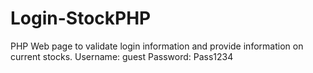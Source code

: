 # Login-StockPHP
PHP Web page to validate login information and provide information on current stocks. 
Username: guest
Password: Pass1234
